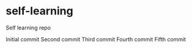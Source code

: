 # self-learning
Self learning repo

Initial commit
Second commit
Third commit
Fourth commit
Fifth commit
